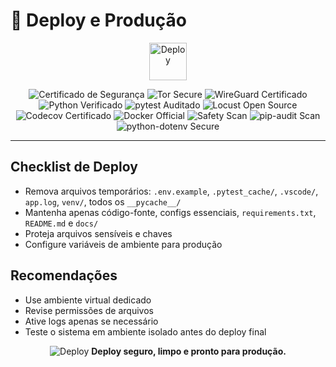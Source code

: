 # 🚚 Deploy e Produção

<p align="center">
  <img src="https://img.icons8.com/fluency/96/deployment.png" alt="Deploy" width="60"/>
</p>

<p align="center">
  <img src="https://img.shields.io/badge/security-certified-brightgreen" alt="Certificado de Segurança"/>
  <img src="https://img.shields.io/badge/tor-secure-blueviolet" alt="Tor Secure"/>
  <img src="https://img.shields.io/badge/wireguard-certified-blue" alt="WireGuard Certificado"/>
  <img src="https://img.shields.io/badge/python-verified-blue" alt="Python Verificado"/>
  <img src="https://img.shields.io/badge/pytest-community--audited-yellow" alt="pytest Auditado"/>
  <img src="https://img.shields.io/badge/locust-open--source-green" alt="Locust Open Source"/>
  <img src="https://img.shields.io/badge/coverage-Codecov%20Certified-orange" alt="Codecov Certificado"/>
  <img src="https://img.shields.io/badge/docker-official-blue" alt="Docker Official"/>
  <img src="https://img.shields.io/badge/safety-vuln--scan-green" alt="Safety Scan"/>
  <img src="https://img.shields.io/badge/pip--audit-vuln--scan-green" alt="pip-audit Scan"/>
  <img src="https://img.shields.io/badge/python--dotenv-secure-green" alt="python-dotenv Secure"/>
</p>

---

## Checklist de Deploy
- Remova arquivos temporários: `.env.example`, `.pytest_cache/`, `.vscode/`, `app.log`, `venv/`, todos os `__pycache__/`
- Mantenha apenas código-fonte, configs essenciais, `requirements.txt`, `README.md` e `docs/`
- Proteja arquivos sensíveis e chaves
- Configure variáveis de ambiente para produção

## Recomendações
- Use ambiente virtual dedicado
- Revise permissões de arquivos
- Ative logs apenas se necessário
- Teste o sistema em ambiente isolado antes do deploy final

<p align="center">
  <img src="https://img.icons8.com/fluency/48/rocket.png" alt="Deploy"/>
  <b>Deploy seguro, limpo e pronto para produção.</b>
</p>
